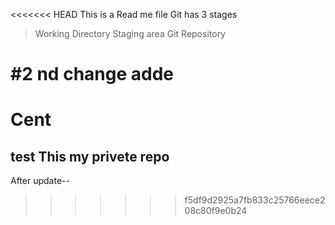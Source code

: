 <<<<<<< HEAD
This is a Read me file
Git has 3 stages 
> Working Directory
> Staging area
> Git Repository 

#2 nd change adde 
=======
# Cent
test
This my privete repo
-------------------------------------

After update--
>>>>>>> f5df9d2925a7fb833c25766eece208c80f9e0b24
